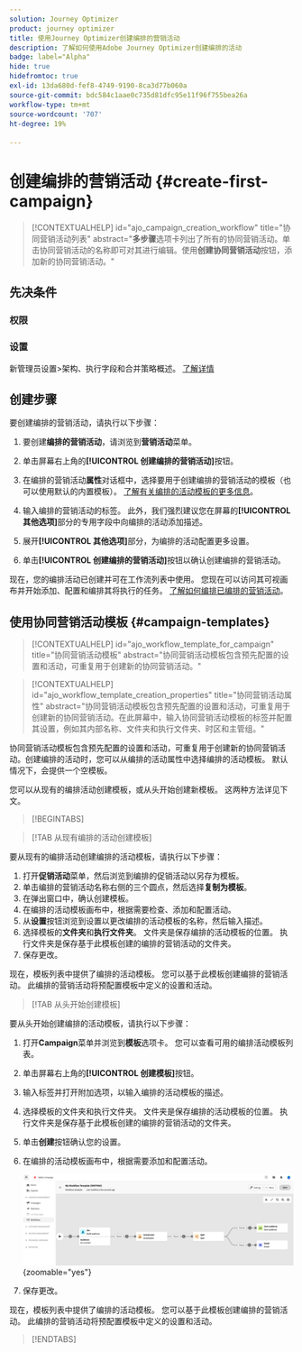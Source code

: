 ```yaml
---
solution: Journey Optimizer
product: journey optimizer
title: 使用Journey Optimizer创建编排的营销活动
description: 了解如何使用Adobe Journey Optimizer创建编排的活动
badge: label="Alpha"
hide: true
hidefromtoc: true
exl-id: 13da680d-fef8-4749-9190-8ca3d77b060a
source-git-commit: bdc584c1aae0c735d81dfc95e11f96f755bea26a
workflow-type: tm+mt
source-wordcount: '707'
ht-degree: 19%

---
```


# 创建编排的营销活动 {#create-first-campaign}

>[!CONTEXTUALHELP]
>id="ajo_campaign_creation_workflow"
>title="协同营销活动列表"
>abstract="**多步骤**&#x200B;选项卡列出了所有的协同营销活动。单击协同营销活动的名称即可对其进行编辑。使用&#x200B;**创建协同营销活动**&#x200B;按钮，添加新的协同营销活动。"

## 先决条件

### 权限

### 设置

新管理员设置>架构、执行字段和合并策略概述。 [了解详情](ms-schemas.md)


## 创建步骤

要创建编排的营销活动，请执行以下步骤：

1. 要创建&#x200B;**编排的营销活动**，请浏览到&#x200B;**营销活动**&#x200B;菜单。

1. 单击屏幕右上角的&#x200B;**[!UICONTROL 创建编排的营销活动]**&#x200B;按钮。

1. 在编排的营销活动&#x200B;**属性**&#x200B;对话框中，选择要用于创建编排的营销活动的模板（也可以使用默认的内置模板）。 [了解有关编排的活动模板的更多信息](#campaign-templates)。

1. 输入编排的营销活动的标签。 此外，我们强烈建议您在屏幕的&#x200B;**[!UICONTROL 其他选项]**&#x200B;部分的专用字段中向编排的活动添加描述。

1. 展开&#x200B;**[!UICONTROL 其他选项]**&#x200B;部分，为编排的活动配置更多设置。

1. 单击&#x200B;**[!UICONTROL 创建编排的营销活动]**&#x200B;按钮以确认创建编排的营销活动。

现在，您的编排活动已创建并可在工作流列表中使用。 您现在可以访问其可视画布并开始添加、配置和编排其将执行的任务。 [了解如何编排已编排的营销活动](orchestrate-activities.md)。

## 使用协同营销活动模板 {#campaign-templates}

>[!CONTEXTUALHELP]
>id="ajo_workflow_template_for_campaign"
>title="协同营销活动模板"
>abstract="协同营销活动模板包含预先配置的设置和活动，可重复用于创建新的协同营销活动。"

>[!CONTEXTUALHELP]
>id="ajo_workflow_template_creation_properties"
>title="协同营销活动属性"
>abstract="协同营销活动模板包含预先配置的设置和活动，可重复用于创建新的协同营销活动。在此屏幕中，输入协同营销活动模板的标签并配置其设置，例如其内部名称、文件夹和执行文件夹、时区和主管组。"

协同营销活动模板包含预先配置的设置和活动，可重复用于创建新的协同营销活动。创建编排的活动时，您可以从编排的活动属性中选择编排的活动模板。 默认情况下，会提供一个空模板。

您可以从现有的编排活动创建模板，或从头开始创建新模板。 这两种方法详见下文。

>[!BEGINTABS]

>[!TAB 从现有编排的活动创建模板]

要从现有的编排活动创建编排的活动模板，请执行以下步骤：

1. 打开&#x200B;**促销活动**&#x200B;菜单，然后浏览到编排的促销活动以另存为模板。
1. 单击编排的营销活动名称右侧的三个圆点，然后选择&#x200B;**复制为模板**。
1. 在弹出窗口中，确认创建模板。
1. 在编排的活动模板画布中，根据需要检查、添加和配置活动。
1. 从&#x200B;**设置**&#x200B;按钮浏览到设置以更改编排的活动模板的名称，然后输入描述。
1. 选择模板的&#x200B;**文件夹**&#x200B;和&#x200B;**执行文件夹**。 文件夹是保存编排的活动模板的位置。 执行文件夹是保存基于此模板创建的编排的营销活动的文件夹。
1. 保存更改。

现在，模板列表中提供了编排的活动模板。 您可以基于此模板创建编排的营销活动。 此编排的营销活动将预配置模板中定义的设置和活动。


>[!TAB 从头开始创建模板]


要从头开始创建编排的活动模板，请执行以下步骤：

1. 打开&#x200B;**Campaign**&#x200B;菜单并浏览到&#x200B;**模板**&#x200B;选项卡。 您可以查看可用的编排活动模板列表。
1. 单击屏幕右上角的&#x200B;**[!UICONTROL 创建模板]**&#x200B;按钮。
1. 输入标签并打开附加选项，以输入编排的活动模板的描述。
1. 选择模板的文件夹和执行文件夹。 文件夹是保存编排的活动模板的位置。 执行文件夹是保存基于此模板创建的编排的营销活动的文件夹。
1. 单击&#x200B;**创建**&#x200B;按钮确认您的设置。
1. 在编排的活动模板画布中，根据需要添加和配置活动。

   ![](assets/wf-template-activities.png){zoomable="yes"}

1. 保存更改。

现在，模板列表中提供了编排的活动模板。 您可以基于此模板创建编排的营销活动。 此编排的营销活动将预配置模板中定义的设置和活动。

>[!ENDTABS]
